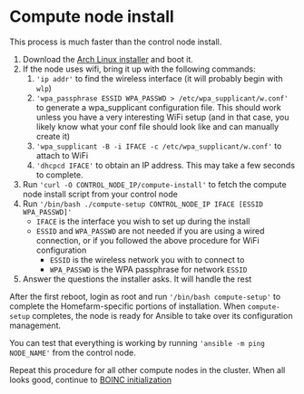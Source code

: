 # Compute node install

This process is much faster than the control node install.

1. Download the [Arch Linux
   installer](https://alpinelinux.org/downloads/) and boot it.
1. If the node uses wifi, bring it up with the following commands:
    1. `'ip addr'` to find the wireless interface (it will probably
       begin with `wlp`)
    1. `'wpa_passphrase ESSID WPA_PASSWD > /etc/wpa_supplicant/w.conf'`
       to generate a wpa_supplicant configuration file. This should
       work unless you have a very interesting WiFi setup (and in that
       case, you likely know what your conf file should look like and
       can manually create it)
    1. `'wpa_supplicant -B -i IFACE -c /etc/wpa_supplicant/w.conf'` to
       attach to WiFi
    1. `'dhcpcd IFACE'` to obtain an IP address. This may take a few
       seconds to complete.
1. Run `'curl -O CONTROL_NODE_IP/compute-install'` to fetch the
   compute node install script from your control node
1. Run `'/bin/bash ./compute-setup CONTROL_NODE_IP IFACE [ESSID WPA_PASSWD]'`
    * `IFACE` is the interface you wish to set up during the install
    * `ESSID` and `WPA_PASSWD` are not needed if you are using a wired
      connection, or if you followed the above procedure for WiFi
      configuration
        * `ESSID` is the wireless network you with to connect to
        * `WPA_PASSWD` is the WPA passphrase for network `ESSID`
1. Answer the questions the installer asks. It will handle the rest

After the first reboot, login as root and run `'/bin/bash
compute-setup'` to complete the Homefarm-specific portions of
installation. When `compute-setup` completes, the node is ready for
Ansible to take over its configuration management.

You can test that everything is working by running `'ansible -m ping
NODE_NAME'` from the control node.

Repeat this procedure for all other compute nodes in the cluster. When
all looks good, continue to [BOINC
initialization](https://github.com/firepear/homefarm/blob/master/docs/boinc_setup.md)

